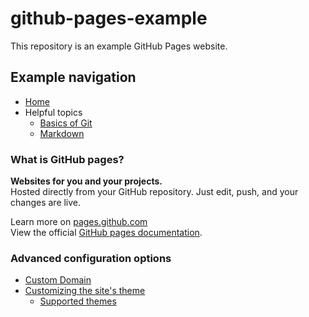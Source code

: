 # github-pages-example

This repository is an example GitHub Pages website. 


## Example navigation
- [Home](./README.md)
- Helpful topics
  - [Basics of Git](./helpful-topics/basics-of-git)
  - [Markdown](./helpful-topics/markdown)


### What is GitHub pages?
**Websites for you and your projects.** \
Hosted directly from your GitHub repository. Just edit, push, and your changes are live.

Learn more on [pages.github.com](https://pages.github.com) \
View the official [GitHub pages documentation](https://docs.github.com/en/pages).

### Advanced configuration options
- [Custom Domain](https://docs.github.com/en/pages/configuring-a-custom-domain-for-your-github-pages-site)
- [Customizing the site's theme](https://docs.github.com/en/pages/setting-up-a-github-pages-site-with-jekyll/adding-a-theme-to-your-github-pages-site-using-jekyll)
  - [Supported themes](https://pages.github.com/themes/)


